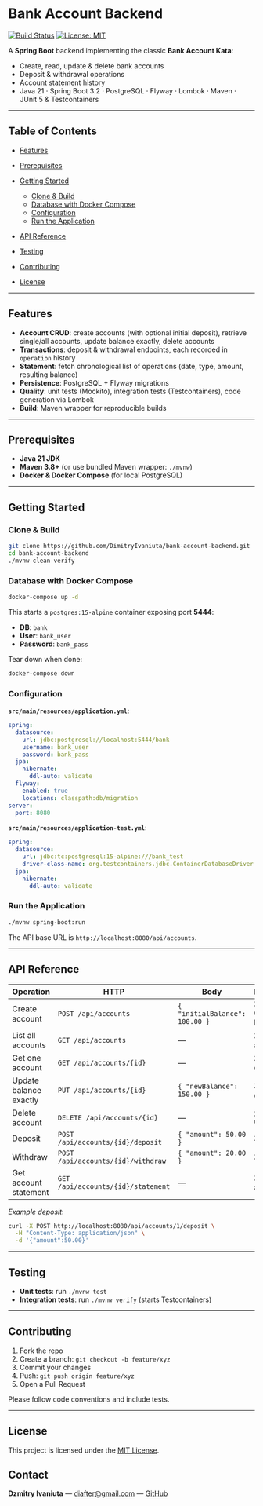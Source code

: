 # Bank Account Backend

[![Build Status](https://github.com/DimitryIvaniuta/bank-account-backend/actions/workflows/maven.yml/badge.svg)](https://github.com/DimitryIvaniuta/bank-account-backend/actions)
[![License: MIT](https://img.shields.io/badge/License-MIT-blue.svg)](LICENSE)

A **Spring Boot** backend implementing the classic **Bank Account Kata**:

* Create, read, update & delete bank accounts
* Deposit & withdrawal operations
* Account statement history
* Java 21 · Spring Boot 3.2 · PostgreSQL · Flyway · Lombok · Maven · JUnit 5 & Testcontainers

---

## Table of Contents

* [Features](#features)
* [Prerequisites](#prerequisites)
* [Getting Started](#getting-started)

  * [Clone & Build](#clone--build)
  * [Database with Docker Compose](#database-with-docker-compose)
  * [Configuration](#configuration)
  * [Run the Application](#run-the-application)
* [API Reference](#api-reference)
* [Testing](#testing)
* [Contributing](#contributing)
* [License](#license)

---

## Features

* **Account CRUD**: create accounts (with optional initial deposit), retrieve single/all accounts, update balance exactly, delete accounts
* **Transactions**: deposit & withdrawal endpoints, each recorded in `operation` history
* **Statement**: fetch chronological list of operations (date, type, amount, resulting balance)
* **Persistence**: PostgreSQL + Flyway migrations
* **Quality**: unit tests (Mockito), integration tests (Testcontainers), code generation via Lombok
* **Build**: Maven wrapper for reproducible builds

---

## Prerequisites

* **Java 21 JDK**
* **Maven 3.8+** (or use bundled Maven wrapper: `./mvnw`)
* **Docker & Docker Compose** (for local PostgreSQL)

---

## Getting Started

### Clone & Build

```bash
git clone https://github.com/DimitryIvaniuta/bank-account-backend.git
cd bank-account-backend
./mvnw clean verify
```

### Database with Docker Compose

```bash
docker-compose up -d
```

This starts a `postgres:15-alpine` container exposing port **5444**:

* **DB**: `bank`
* **User**: `bank_user`
* **Password**: `bank_pass`

Tear down when done:

```bash
docker-compose down
```

### Configuration

**`src/main/resources/application.yml`**:

```yaml
spring:
  datasource:
    url: jdbc:postgresql://localhost:5444/bank
    username: bank_user
    password: bank_pass
  jpa:
    hibernate:
      ddl-auto: validate
  flyway:
    enabled: true
    locations: classpath:db/migration
server:
  port: 8080
```

**`src/main/resources/application-test.yml`**:

```yaml
spring:
  datasource:
    url: jdbc:tc:postgresql:15-alpine:///bank_test
    driver-class-name: org.testcontainers.jdbc.ContainerDatabaseDriver
  jpa:
    hibernate:
      ddl-auto: validate
```

### Run the Application

```bash
./mvnw spring-boot:run
```

The API base URL is `http://localhost:8080/api/accounts`.

---

## API Reference


| Operation              | HTTP                               | Body                           | Response             |
| ---------------------- | ---------------------------------- | ------------------------------ | -------------------- |
| Create account         | `POST /api/accounts`               | `{ "initialBalance": 100.00 }` | `201 Created` + body |
| List all accounts      | `GET /api/accounts`                | —                             | `200 OK` + array     |
| Get one account        | `GET /api/accounts/{id}`           | —                             | `200 OK` + object    |
| Update balance exactly | `PUT /api/accounts/{id}`           | `{ "newBalance": 150.00 }`     | `200 OK` + object    |
| Delete account         | `DELETE /api/accounts/{id}`        | —                             | `204 No Content`     |
| Deposit                | `POST /api/accounts/{id}/deposit`  | `{ "amount": 50.00 }`          | `200 OK`             |
| Withdraw               | `POST /api/accounts/{id}/withdraw` | `{ "amount": 20.00 }`          | `200 OK`             |
| Get account statement  | `GET /api/accounts/{id}/statement` | —                             | `200 OK` + array     |

*Example deposit*:

```bash
curl -X POST http://localhost:8080/api/accounts/1/deposit \
  -H "Content-Type: application/json" \
  -d '{"amount":50.00}'
```

---

## Testing

* **Unit tests**: run `./mvnw test`
* **Integration tests**: run `./mvnw verify` (starts Testcontainers)

---

## Contributing

1. Fork the repo
2. Create a branch: `git checkout -b feature/xyz`
3. Commit your changes
4. Push: `git push origin feature/xyz`
5. Open a Pull Request

Please follow code conventions and include tests.

---

## License

This project is licensed under the [MIT License](LICENSE).


## Contact

**Dzmitry Ivaniuta** — [diafter@gmail.com](mailto:diafter@gmail.com) — [GitHub](https://github.com/DimitryIvaniuta)
